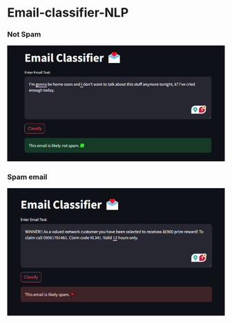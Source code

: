 # Email-classifier-NLP

### Not Spam 

![alt text](/Images/image-1.png)


### Spam email
![alt text](/Images/image.png)